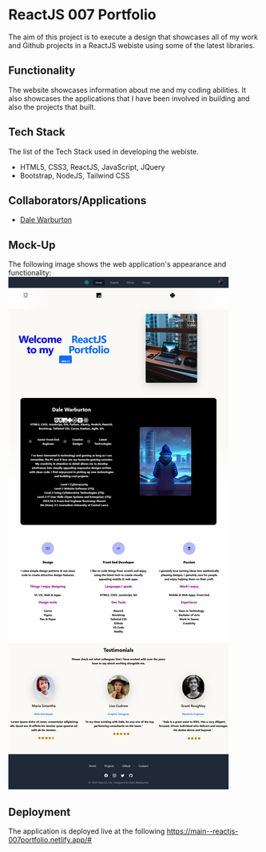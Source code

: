 # ReactJS 007 Portfolio

The aim of this project is to execute a design that showcases all of my work and Github projects in a ReactJS webiste using some of the latest libraries.

## Functionality

The website showcases information about me and my coding abilities. It also showcases the applications that I have been involved in building and also the projects that built.

## Tech Stack

The list of the Tech Stack used in developing the webiste.

* HTML5, CSS3, ReactJS, JavaScript, JQuery
* Bootstrap, NodeJS, Tailwind CSS

## Collaborators/Applications

* [Dale Warburton](https://github.com/Dezmondo7)

## Mock-Up

The following image shows the web application's appearance and functionality: 
![Image of the homepage](<src/images/Screenshot 2024-04-13 at 17-40-19 React 007Portfolio.png>)

## Deployment

The application is deployed live at the following 
https://main--reactjs-007portfolio.netlify.app/# 
